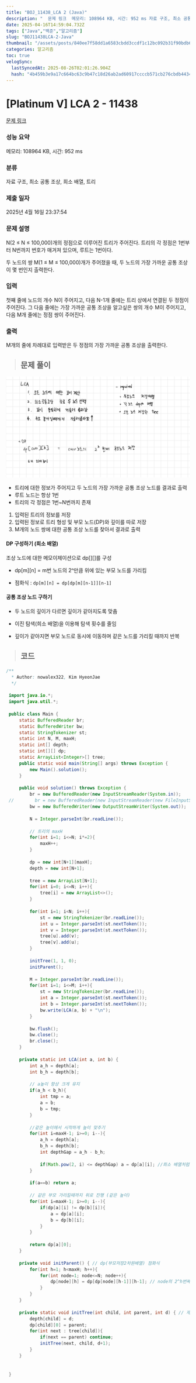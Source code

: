 ```yaml
---
title: "BOJ_11438_LCA 2 (Java)"
description: "  문제 링크  메모리: 108964 KB, 시간: 952 ms 자료 구조, 최소 공통 조상, 희소 배열, 트리 2025년 4월 16일 23:37:54  트리에 대한 정보가 주어지고 두 노드의 가장 가까운 공통 조상 노드를 결과로 출력루트 노드는 항상 1번트리의 각 정"
date: 2025-04-16T14:59:04.732Z
tags: ["Java","백준","알고리즘"]
slug: "BOJ11438LCA-2-Java"
thumbnail: "/assets/posts/840ee7f58dd1a6583cbdd3ccdf1c12bc092b31f90bdb6923e70cf44d462365ed.png"
categories: 알고리즘
toc: true
velogSync:
  lastSyncedAt: 2025-08-26T02:01:26.904Z
  hash: "4b459b3e9a17c664bc63c9b47c18d26ab2ad60917ccccb571cb276cbdb4434f3"
---
```


# [Platinum V] LCA 2 - 11438 
 
 [문제 링크](https://www.acmicpc.net/problem/11438) 
 
 ### 성능 요약
 
 메모리: 108964 KB, 시간: 952 ms
 
 ### 분류
 
 자료 구조, 최소 공통 조상, 희소 배열, 트리
 
 ### 제출 일자
 
 2025년 4월 16일 23:37:54
 
 ### 문제 설명
 
 <p>N(2 ≤ N ≤ 100,000)개의 정점으로 이루어진 트리가 주어진다. 트리의 각 정점은 1번부터 N번까지 번호가 매겨져 있으며, 루트는 1번이다.</p>
 
 <p>두 노드의 쌍 M(1 ≤ M ≤ 100,000)개가 주어졌을 때, 두 노드의 가장 가까운 공통 조상이 몇 번인지 출력한다.</p>


 ### 입력 
 
  <p>첫째 줄에 노드의 개수 N이 주어지고, 다음 N-1개 줄에는 트리 상에서 연결된 두 정점이 주어진다. 그 다음 줄에는 가장 가까운 공통 조상을 알고싶은 쌍의 개수 M이 주어지고, 다음 M개 줄에는 정점 쌍이 주어진다.</p>


 ### 출력 
 
  <p>M개의 줄에 차례대로 입력받은 두 정점의 가장 가까운 공통 조상을 출력한다.</p>
  

 > ## 문제 풀이
 
 ![](/assets/posts/840ee7f58dd1a6583cbdd3ccdf1c12bc092b31f90bdb6923e70cf44d462365ed.png)

- 트리에 대한 정보가 주어지고 두 노드의 가장 가까운 공통 조상 노드를 결과로 출력
- 루트 노드는 항상 1번
- 트리의 각 정점은 1번~N번까지 존재

1. 입력된 트리의 정보를 저장
2. 입력된 정보로 트리 형성 및 부모 노드(DP)와 깊이를 따로 저장
3. M개의 노드 쌍에 대한 공통 조상 노드를 찾아서 결과로 출력

#### DP 구성하기 (희소 배열)
조상 노드에 대한 메모이제이션으로 dp[][]를 구성

- dp[m][n] = m번 노드의 2ⁿ만큼 위에 있는 부모 노드를 가리킴

- 점화식 : `dp[m][n] = dp[dp[m][n-1]][n-1]`

#### 공통 조상 노드 구하기

- 두 노드의 깊이가 다르면 깊이가 같아지도록 맞춤

- 이진 탐색(희소 배열)을 이용해 탐색 횟수를 줄임

- 깊이가 같아지면 부모 노드로 동시에 이동하며 같은 노드를 가리킬 때까지 반복

> ## 코드

```java
/**
  * Author: nowalex322, Kim HyeonJae
  */
 
 import java.io.*;
 import java.util.*;
 
 public class Main {
     static BufferedReader br;
     static BufferedWriter bw;
     static StringTokenizer st;
     static int N, M, maxH;
     static int[] depth;
     static int[][] dp;
     static ArrayList<Integer>[] tree;
     public static void main(String[] args) throws Exception {
         new Main().solution();
     }
 
     public void solution() throws Exception {
         br = new BufferedReader(new InputStreamReader(System.in));
 //        br = new BufferedReader(new InputStreamReader(new FileInputStream("src/main/java/BOJ_11438_LCA2/input.txt")));
         bw = new BufferedWriter(new OutputStreamWriter(System.out));
 
         N = Integer.parseInt(br.readLine());
 
         // 트리의 maxH
         for(int i=1; i<=N; i*=2){
             maxH++;
         }
 
         dp = new int[N+1][maxH];
         depth = new int[N+1];
 
         tree = new ArrayList[N+1];
         for(int i=0; i<=N; i++){
             tree[i] = new ArrayList<>();
         }
 
         for(int i=1; i<N; i++){
             st = new StringTokenizer(br.readLine());
             int u = Integer.parseInt(st.nextToken());
             int v = Integer.parseInt(st.nextToken());
             tree[u].add(v);
             tree[v].add(u);
         }
 
         initTree(1, 1, 0);
         initParent();
 
         M = Integer.parseInt(br.readLine());
         for(int i=1; i<=M; i++){
             st = new StringTokenizer(br.readLine());
             int a = Integer.parseInt(st.nextToken());
             int b = Integer.parseInt(st.nextToken());
             bw.write(LCA(a, b) + "\n");
         }
 
         bw.flush();
         bw.close();
         br.close();
     }
 
     private static int LCA(int a, int b) {
         int a_h = depth[a];
         int b_h = depth[b];
 
         // a높이 항상 크게 유지
         if(a_h < b_h){
             int tmp = a;
             a = b;
             b = tmp;
         }
 
         //같은 높이에서 시작하게 높이 맞추기
         for(int i=maxH-1; i>=0; i--){
             a_h = depth[a];
             b_h = depth[b];
             int depthGap = a_h - b_h;
 
             if(Math.pow(2, i) <= depthGap) a = dp[a][i]; //희소 배열처럼 점프
         }
 
         if(a==b) return a;
 
         // 같은 부모 가리킬때까지 위로 진행 (같은 높이)
         for(int i=maxH-1; i>=0; i--){
             if(dp[a][i] != dp[b][i]){
                 a = dp[a][i];
                 b = dp[b][i];
             }
         }
 
         return dp[a][0];
     }
 
     private void initParent() { // dp(부모저장2차원배열) 점화식
         for(int h=1; h<maxH; h++){
             for(int node=1; node<=N; node++){
                 dp[node][h] = dp[dp[node][h-1]][h-1]; // node의 2^h번째 부모 = (node의 부모)의 2^(h-1)번째 부모
             }
         }
     }
 
     private static void initTree(int child, int parent, int d) { // 재귀적으로 아래로 내려가며 트리 형태 만들기
         depth[child] = d;
         dp[child][0] = parent;
         for(int next : tree[child]){
             if(next == parent) continue;
             initTree(next, child, d+1);
         }
     }
 
 
 }
```
